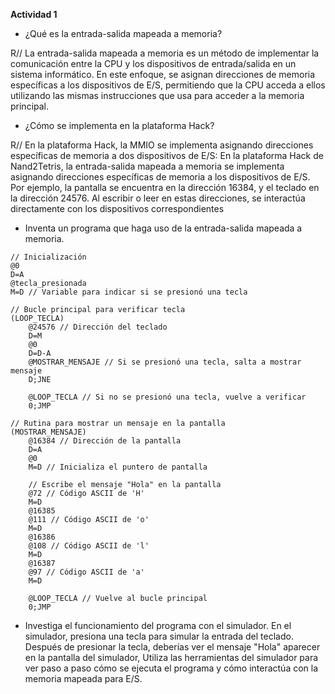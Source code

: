 **Actividad 1**

- ¿Qué es la entrada-salida mapeada a memoria?

R// La entrada-salida mapeada a memoria es un método de implementar la comunicación entre la CPU y los dispositivos de entrada/salida en un sistema informático. En este enfoque, se asignan direcciones de memoria específicas a los dispositivos de E/S, permitiendo que la CPU acceda a ellos utilizando las mismas instrucciones que usa para acceder a la memoria principal.

- ¿Cómo se implementa en la plataforma Hack?

R// En la plataforma Hack, la MMIO se implementa asignando direcciones específicas de memoria a dos dispositivos de E/S:
En la plataforma Hack de Nand2Tetris, la entrada-salida mapeada a memoria se implementa asignando direcciones específicas de memoria a los dispositivos de E/S. Por ejemplo, la pantalla se encuentra en la dirección 16384, y el teclado en la dirección 24576. Al escribir o leer en estas direcciones, se interactúa directamente con los dispositivos correspondientes

- Inventa un programa que haga uso de la entrada-salida mapeada a memoria.

```
// Inicialización
@0
D=A
@tecla_presionada
M=D // Variable para indicar si se presionó una tecla

// Bucle principal para verificar tecla
(LOOP_TECLA)
    @24576 // Dirección del teclado
    D=M
    @0
    D=D-A
    @MOSTRAR_MENSAJE // Si se presionó una tecla, salta a mostrar mensaje
    D;JNE

    @LOOP_TECLA // Si no se presionó una tecla, vuelve a verificar
    0;JMP

// Rutina para mostrar un mensaje en la pantalla
(MOSTRAR_MENSAJE)
    @16384 // Dirección de la pantalla
    D=A
    @0
    M=D // Inicializa el puntero de pantalla

    // Escribe el mensaje "Hola" en la pantalla
    @72 // Código ASCII de 'H'
    M=D
    @16385
    @111 // Código ASCII de 'o'
    M=D
    @16386
    @108 // Código ASCII de 'l'
    M=D
    @16387
    @97 // Código ASCII de 'a'
    M=D

    @LOOP_TECLA // Vuelve al bucle principal
    0;JMP
```
- Investiga el funcionamiento del programa con el simulador.
En el simulador, presiona una tecla para simular la entrada del teclado. Después de presionar la tecla, deberías ver el mensaje "Hola" aparecer en la pantalla del simulador, Utiliza las herramientas del simulador para ver paso a paso cómo se ejecuta el programa y cómo interactúa con la memoria mapeada para E/S.
